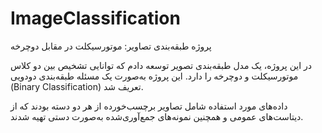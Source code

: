 # ImageClassification

پروژه طبقه‌بندی تصاویر: موتورسیکلت در مقابل دوچرخه

در این پروژه، یک مدل طبقه‌بندی تصویر توسعه دادم که توانایی تشخیص بین دو کلاس موتورسیکلت و دوچرخه را دارد. این پروژه به‌صورت یک مسئله طبقه‌بندی دودویی (Binary Classification) تعریف شد.

داده‌های مورد استفاده شامل تصاویر برچسب‌خورده از هر دو دسته بودند که از دیتاست‌های عمومی و همچنین نمونه‌های جمع‌آوری‌شده به‌صورت دستی تهیه شدند.
